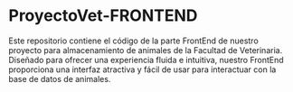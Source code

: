 # ProyectoVet-FRONTEND
Este repositorio contiene el código de la parte FrontEnd de nuestro proyecto para almacenamiento de animales de la Facultad de Veterinaria. Diseñado para ofrecer una experiencia fluida e intuitiva, nuestro FrontEnd proporciona una interfaz atractiva y fácil de usar para interactuar con la base de datos de animales.
